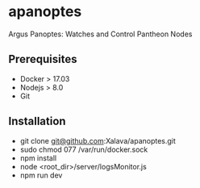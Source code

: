 # apanoptes
Argus Panoptes: Watches and Control Pantheon Nodes

## Prerequisites
- Docker > 17.03
- Nodejs > 8.0
- Git

## Installation
- git clone git@github.com:Xalava/apanoptes.git
- sudo chmod 077 /var/run/docker.sock
- npm install
- node <root_dir>/server/logsMonitor.js
- npm run dev
